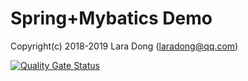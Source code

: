 # Spring+Mybatics Demo

Copyright(c) 2018-2019 Lara Dong (laradong@qq.com)

[![Quality Gate Status](https://sonarcloud.io/api/project_badges/measure?project=laradong_sm&metric=alert_status)](https://sonarcloud.io/dashboard?id=laradong_sm)
